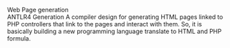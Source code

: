 Web Page generation  
ANTLR4 Generation 
A compiler design for generating HTML pages linked to PHP controllers that link to the pages and interact with them. 
So, it is basically building a new programming language translate to HTML and PHP formula.  
